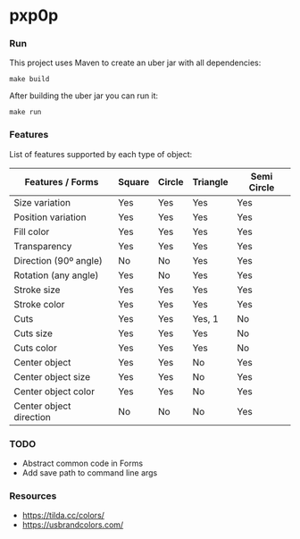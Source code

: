 # pxp0p

### Run

This project uses Maven to create an uber jar with all dependencies:
```
make build
```

After building the uber jar you can run it:
```
make run
```

### Features

List of features supported by each type of object:

| Features / Forms        | Square | Circle | Triangle | Semi Circle |
|-------------------------|--------|--------|----------|-------------|
| Size variation          | Yes    | Yes    | Yes      | Yes         |
| Position variation      | Yes    | Yes    | Yes      | Yes         |
| Fill color              | Yes    | Yes    | Yes      | Yes         |
| Transparency            | Yes    | Yes    | Yes      | Yes         |
| Direction (90º angle)   | No     | No     | Yes      | Yes         |
| Rotation (any angle)    | Yes    | No     | Yes      | Yes         |
| Stroke size             | Yes    | Yes    | Yes      | Yes         |
| Stroke color            | Yes    | Yes    | Yes      | Yes         |
| Cuts                    | Yes    | Yes    | Yes, 1   | No          |
| Cuts size               | Yes    | Yes    | Yes      | No          |
| Cuts color              | Yes    | Yes    | Yes      | No          |
| Center object           | Yes    | Yes    | No       | Yes         |
| Center object size      | Yes    | Yes    | No       | Yes         |
| Center object color     | Yes    | Yes    | No       | Yes         |
| Center object direction | No     | No     | No       | Yes         |

### TODO
- Abstract common code in Forms
- Add save path to command line args

### Resources

* https://tilda.cc/colors/
* https://usbrandcolors.com/